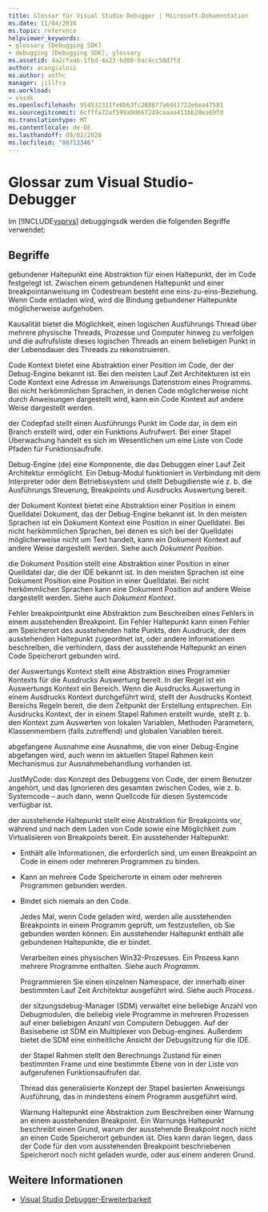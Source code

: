 ```yaml
---
title: Glossar für Visual Studio-Debugger | Microsoft-Dokumentation
ms.date: 11/04/2016
ms.topic: reference
helpviewer_keywords:
- glossary [Debugging SDK]
- debugging [Debugging SDK], glossary
ms.assetid: 4a2cfaab-1fbd-4a23-bd00-9ac4cc50d7fd
author: acangialosi
ms.author: anthc
manager: jillfra
ms.workload:
- vssdk
ms.openlocfilehash: 954532311fe6b63fc288877a6d41722e6ea47581
ms.sourcegitcommit: 6cfffa72af599a9d667249caaaa411bb28ea69fd
ms.translationtype: MT
ms.contentlocale: de-DE
ms.lasthandoff: 09/02/2020
ms.locfileid: "80713346"
---
```

# <a name="visual-studio-debugger-glossary"></a>Glossar zum Visual Studio-Debugger
Im [!INCLUDE[vsprvs](../../../code-quality/includes/vsprvs_md.md)] debuggingsdk werden die folgenden Begriffe verwendet:

## <a name="terms"></a>Begriffe
 gebundener Haltepunkt eine Abstraktion für einen Haltepunkt, der im Code festgelegt ist. Zwischen einem gebundenen Haltepunkt und einer breakpointanweisung im Codestream besteht eine eins-zu-eins-Beziehung. Wenn Code entladen wird, wird die Bindung gebundener Haltepunkte möglicherweise aufgehoben.

 Kausalität bietet die Möglichkeit, einen logischen Ausführungs Thread über mehrere physische Threads, Prozesse und Computer hinweg zu verfolgen und die aufrufsliste dieses logischen Threads an einem beliebigen Punkt in der Lebensdauer des Threads zu rekonstruieren.

 Code Kontext bietet eine Abstraktion einer Position im Code, der der Debug-Engine bekannt ist. Bei den meisten Lauf Zeit Architekturen ist ein Code Kontext eine Adresse im Anweisungs Datenstrom eines Programms. Bei nicht herkömmlichen Sprachen, in denen Code möglicherweise nicht durch Anweisungen dargestellt wird, kann ein Code Kontext auf andere Weise dargestellt werden.

 der Codepfad stellt einen Ausführungs Punkt im Code dar, in dem ein Branch erstellt wird, oder ein Funktions Aufrufwert. Bei einer Stapel Überwachung handelt es sich im Wesentlichen um eine Liste von Code Pfaden für Funktionsaufrufe.

 Debug-Engine (de) eine Komponente, die das Debuggen einer Lauf Zeit Architektur ermöglicht. Ein Debug-Modul funktioniert in Verbindung mit dem Interpreter oder dem Betriebssystem und stellt Debugdienste wie z. b. die Ausführungs Steuerung, Breakpoints und Ausdrucks Auswertung bereit.

 der Dokument Kontext bietet eine Abstraktion einer Position in einem Quelldatei Dokument, das der Debug-Engine bekannt ist. In den meisten Sprachen ist ein Dokument Kontext eine Position in einer Quelldatei. Bei nicht herkömmlichen Sprachen, bei denen es sich bei der Quelldatei möglicherweise nicht um Text handelt, kann ein Dokument Kontext auf andere Weise dargestellt werden. Siehe auch *Dokument Position*.

 die Dokument Position stellt eine Abstraktion einer Position in einer Quelldatei dar, die der IDE bekannt ist. In den meisten Sprachen ist eine Dokument Position eine Position in einer Quelldatei. Bei nicht herkömmlichen Sprachen kann eine Dokument Position auf andere Weise dargestellt werden. Siehe auch *Dokument Kontext*.

 Fehler breakpointpunkt eine Abstraktion zum Beschreiben eines Fehlers in einem ausstehenden Breakpoint. Ein Fehler Haltepunkt kann einen Fehler am Speicherort des ausstehenden halte Punkts, den Ausdruck, der dem ausstehenden Haltepunkt zugeordnet ist, oder andere Informationen beschreiben, die verhindern, dass der ausstehende Haltepunkt an einen Code Speicherort gebunden wird.

 der Auswertungs Kontext stellt eine Abstraktion eines Programmier Kontexts für die Ausdrucks Auswertung bereit. In der Regel ist ein Auswertungs Kontext ein Bereich. Wenn die Ausdrucks Auswertung in einem Ausdrucks Kontext durchgeführt wird, stellt der Ausdrucks Kontext Bereichs Regeln bereit, die dem Zeitpunkt der Erstellung entsprechen. Ein Ausdrucks Kontext, der in einem Stapel Rahmen erstellt wurde, stellt z. b. den Kontext zum Auswerten von lokalen Variablen, Methoden Parametern, Klassenmembern (falls zutreffend) und globalen Variablen bereit.

 abgefangene Ausnahme eine Ausnahme, die von einer Debug-Engine abgefangen wird, auch wenn im aktuellen Stapel Rahmen kein Mechanismus zur Ausnahmebehandlung vorhanden ist.

 JustMyCode: das Konzept des Debuggens von Code, der einem Benutzer angehört, und das Ignorieren des gesamten zwischen Codes, wie z. b. Systemcode – auch dann, wenn Quellcode für diesen Systemcode verfügbar ist.

 der ausstehende Haltepunkt stellt eine Abstraktion für Breakpoints vor, während und nach dem Laden von Code sowie eine Möglichkeit zum Virtualisieren von Breakpoints bereit. Ein ausstehender Haltepunkt:

- Enthält alle Informationen, die erforderlich sind, um einen Breakpoint an Code in einem oder mehreren Programmen zu binden.

- Kann an mehrere Code Speicherorte in einem oder mehreren Programmen gebunden werden.

- Bindet sich niemals an den Code.

  Jedes Mal, wenn Code geladen wird, werden alle ausstehenden Breakpoints in einem Programm geprüft, um festzustellen, ob Sie gebunden werden können. Ein ausstehender Haltepunkt enthält alle gebundenen Haltepunkte, die er bindet.

  Verarbeiten eines physischen Win32-Prozesses. Ein Prozess kann mehrere Programme enthalten. Siehe auch *Programm*.

  Programmieren Sie einen einzelnen Namespace, der innerhalb einer bestimmten Lauf Zeit Architektur ausgeführt wird. Siehe auch *Process*.

  der sitzungsdebug-Manager (SDM) verwaltet eine beliebige Anzahl von Debugmodulen, die beliebig viele Programme in mehreren Prozessen auf einer beliebigen Anzahl von Computern Debuggen. Auf der Basisebene ist SDM ein Multiplexer von Debug-engines. Außerdem bietet die SDM eine einheitliche Ansicht der Debugsitzung für die IDE.

  der Stapel Rahmen stellt den Berechnungs Zustand für einen bestimmten Frame und eine bestimmte Ebene von in der Liste von aufgerufenen Funktionsaufrufen dar.

  Thread das generalisierte Konzept der Stapel basierten Anweisungs Ausführung, das in mindestens einem Programm ausgeführt wird.

  Warnung Haltepunkt eine Abstraktion zum Beschreiben einer Warnung an einem ausstehenden Breakpoint. Ein Warnungs Haltepunkt beschreibt einen Grund, warum der ausstehende Breakpoint noch nicht an einen Code Speicherort gebunden ist. Dies kann daran liegen, dass der Code für den vom ausstehenden Breakpoint beschriebenen Speicherort noch nicht geladen wurde, oder aus einem anderen Grund.

## <a name="see-also"></a>Weitere Informationen
- [Visual Studio Debugger-Erweiterbarkeit](../../../extensibility/debugger/visual-studio-debugger-extensibility.md)
